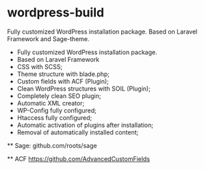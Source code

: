 # wordpress-build
Fully customized WordPress installation package. Based on Laravel Framework and Sage-theme.

* Fully customized WordPress installation package.
* Based on Laravel Framework
* CSS with SCSS;
* Theme structure with blade.php;
* Custom fields with ACF (Plugin);
* Clean WordPress structures with SOIL (Plugin);
* Completely clean SEO plugin;
* Automatic XML creator;
* WP-Config fully configured;
* Htaccess fully configured;
* Automatic activation of plugins after installation;
* Removal of automatically installed content;

** Sage:
github.com/roots/sage

** ACF
https://github.com/AdvancedCustomFields
